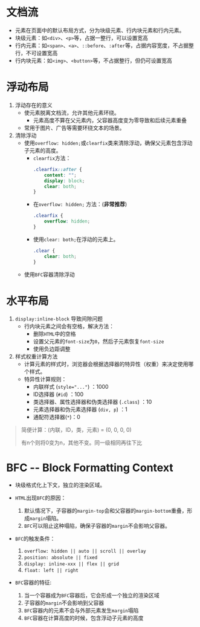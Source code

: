 # 文档流

- 元素在页面中的默认布局方式，分为块级元素、行内块元素和行内元素。
- 块级元素：如`<div>`、`<p>`等，占据一整行，可以设置宽高
- 行内元素：如`<span>`、`<a>`、`::before`、`:after`等，占据内容宽度，不占据整行，不可设置宽高
- 行内块元素：如`<img>`、`<button>`等，不占据整行，但仍可设置宽高

# 浮动布局

1. 浮动存在的意义
    - 使元素脱离文档流，允许其他元素环绕。
        - 元素高度不算在父元素内，父容器高度变为零导致和后续元素重叠
    - 常用于图片、广告等需要环绕文本的场景。
2. 清除浮动
    - 使用`overflow: hidden;`或`clearfix`类来清除浮动，确保父元素包含浮动子元素的高度。
        - `clearfix`方法：
          ```css
          .clearfix::after {
              content: "";
              display: block;
              clear: both;
          }
          ```
        - 在`overflow: hidden;` 方法：(**非常推荐**)
          ```css
          .clearfix {
              overflow: hidden;
          }
          ```
        - 使用`clear: both;`在浮动的元素上。
          ```css
          .clear {
              clear: both;
          }
          ```
    - 使用`BFC`容器清除浮动

# 水平布局

1. `display:inline-block` 导致间隙问题
    - 行内块元素之间会有空格，解决方法：
        - 删除`HTML`中的空格
        - 设置父元素的`font-size`为`0`，然后子元素恢复`font-size`
        - 使用负边距调整
2. 样式权重计算方法
    - 计算元素的样式时，浏览器会根据选择器的特异性（权重）来决定使用哪个样式。
    - 特异性计算规则：
        - 内联样式 (`style="..."`) ：1000
        - ID选择器 (`#id`) ：100
        - 类选择器、属性选择器和伪类选择器 (`.class`) ：10
        - 元素选择器和伪元素选择器 (`div, p`) ：1
        - 通配符选择器(`*`)：0

> 简便计算：(内联，ID，类，元素) = (0, 0, 0, 0)
>
> 有n个则将0变为n，其他不变。同一级相同再往下比

# BFC -- Block Formatting Context

- 块级格式化上下文，独立的渲染区域。
- `HTML`出现`BFC`的原因：
    1. 默认情况下，子容器的`margin-top`会和父容器的`margin-bottom`重叠，形成`margin`塌陷。
    2. `BFC`可以阻止这种塌陷，确保子容器的`margin`不会影响父容器。

- `BFC`的触发条件：
    1. `overflow: hidden || auto || scroll || overlay`
    2. `position: absolute || fixed`
    3. `display: inline-xxx || flex || grid`
    4. `float: left || right`

- `BFC`容器的特征:
    1. 当一个容器成为`BFC`容器后，它会形成一个独立的渲染区域
    2. 子容器的`margin`不会影响到父容器
    3. `BFC`容器内的元素不会与外部元素发生`margin`塌陷
    4. `BFC`容器在计算高度的时候，包含浮动子元素的高度